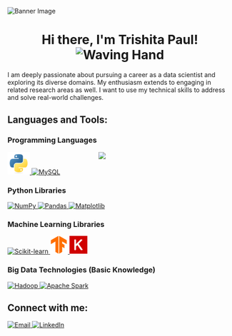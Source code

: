 ![Banner Image](https://cdn.pixabay.com/photo/2023/08/15/13/39/banner-8191974_1280.png)
<div align="center">
  <h1 align="center"> Hi there, I'm Trishita Paul! <img src="https://media.tenor.com/CU-PX1m0egYAAAAM/wave-hi.gif" alt="Waving Hand" width="40" height="40" />
</div>

I am deeply passionate about pursuing a career as a data scientist and exploring its diverse domains. My enthusiasm extends to engaging in related research areas as well. I want to use my technical skills to address and solve real-world challenges.

## Languages and Tools:

### Programming Languages
<p align="left">
  <a href="https://www.python.org/" target="_blank" rel="noreferrer">
  <img src="https://raw.githubusercontent.com/devicons/devicon/master/icons/python/python-original.svg" alt="python" width="50" height="50"/>
</a>
<a href="https://www.mysql.com/" target="_blank" rel="noreferrer">
  <img src="https://1000logos.net/wp-content/uploads/2020/08/MySQL-Logo.png" alt="MySQL" width="80" height="50"/>
</a>
  
<img align="right" src="https://img.freepik.com/free-vector/girl-using-laptop-with-binary-code_1308-114505.jpg" width="300" />
  
### Python Libraries
<p align="left">
  <a href="https://numpy.org/" target="_blank" rel="noreferrer">
  <img src="https://upload.wikimedia.org/wikipedia/commons/3/31/NumPy_logo_2020.svg" alt="NumPy" width="80" height="60"/>
</a>
  <a href="https://pandas.pydata.org/" target="_blank" rel="noreferrer">
  <img src="https://upload.wikimedia.org/wikipedia/commons/e/ed/Pandas_logo.svg" alt="Pandas" width="80" height="60"/>
</a>
  <a href="https://matplotlib.org/" target="_blank" rel="noreferrer">
  <img src="https://studyopedia.com/wp-content/uploads/2022/12/Matplotlib-featured-image-studyopedia.png" alt="Matplotlib" width="80" height="60"/>
</a>
</p>

### Machine Learning Libraries
<p align="left">
  <a href="https://scikit-learn.org/" target="_blank" rel="noreferrer">
  <img src="https://upload.wikimedia.org/wikipedia/commons/0/05/Scikit_learn_logo_small.svg" alt="Scikit-learn" width="80" height="40"/>
</a>
  <a href="https://www.tensorflow.org/" target="_blank" rel="noreferrer">
  <img src="https://raw.githubusercontent.com/devicons/devicon/master/icons/tensorflow/tensorflow-original.svg" alt="tensorflow" width="40" height="40"/>
</a>
  <a href="https://keras.io/" target="_blank" rel="noreferrer">
  <img src="https://raw.githubusercontent.com/devicons/devicon/master/icons/keras/keras-original.svg" alt="keras" width="40" height="40"/>
</a>
</p>

### Big Data Technologies (Basic Knowledge)
<p align="left">
  <a href="https://hadoop.apache.org/" target="_blank" rel="noreferrer">
  <img src="https://upload.wikimedia.org/wikipedia/commons/0/0e/Hadoop_logo.svg" alt="Hadoop" width="80" height="50"/>
</a>
  <a href="https://spark.apache.org/" target="_blank" rel="noreferrer">
  <img src="https://upload.wikimedia.org/wikipedia/commons/f/f3/Apache_Spark_logo.svg" alt="Apache Spark" width="80" height="50"/>
</a>
</p>

## Connect with me:
<p align="left">
  <a href="trishitapaul5@gmail.com" target="_blank" rel="noreferrer">
  <img src="https://upload.wikimedia.org/wikipedia/commons/7/7e/Gmail_icon_%282020%29.svg" alt="Email" width="40" height="40"/>
</a>
    <a href="https://www.linkedin.com/in/trishitapaul/" target="_blank" rel="noreferrer">
  <img src="https://upload.wikimedia.org/wikipedia/commons/c/ca/LinkedIn_logo_initials.png" alt="LinkedIn" width="40" height="40"/>
</a>
</p>

